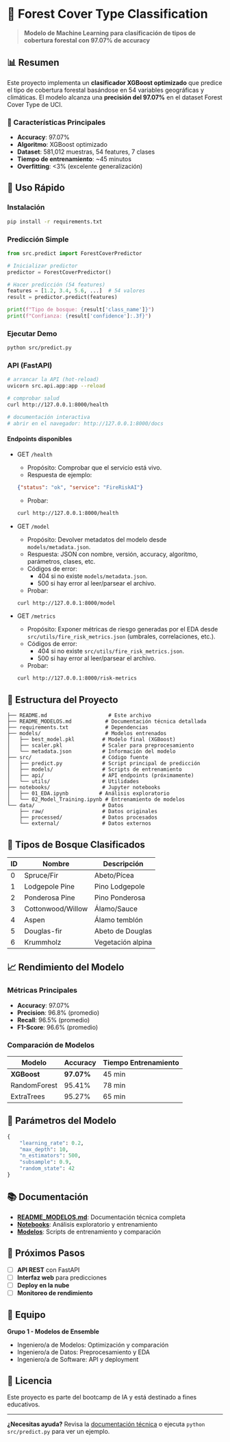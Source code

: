 # 🌲 Forest Cover Type Classification

> **Modelo de Machine Learning para clasificación de tipos de cobertura forestal con 97.07% de accuracy**

## 📊 Resumen

Este proyecto implementa un **clasificador XGBoost optimizado** que predice el tipo de cobertura forestal basándose en 54 variables geográficas y climáticas. El modelo alcanza una **precisión del 97.07%** en el dataset Forest Cover Type de UCI.

### 🎯 Características Principales
- **Accuracy**: 97.07%
- **Algoritmo**: XGBoost optimizado
- **Dataset**: 581,012 muestras, 54 features, 7 clases
- **Tiempo de entrenamiento**: ~45 minutos
- **Overfitting**: <3% (excelente generalización)

## 🚀 Uso Rápido

### Instalación
```bash
pip install -r requirements.txt
```

### Predicción Simple
```python
from src.predict import ForestCoverPredictor

# Inicializar predictor
predictor = ForestCoverPredictor()

# Hacer predicción (54 features)
features = [1.2, 3.4, 5.6, ...]  # 54 valores
result = predictor.predict(features)

print(f"Tipo de bosque: {result['class_name']}")
print(f"Confianza: {result['confidence']:.3f}")
```

### Ejecutar Demo
```bash
python src/predict.py
```

### API (FastAPI)
```bash
# arrancar la API (hot-reload)
uvicorn src.api.app:app --reload

# comprobar salud
curl http://127.0.0.1:8000/health

# documentación interactiva
# abrir en el navegador: http://127.0.0.1:8000/docs
```

#### Endpoints disponibles

- GET `/health`
  - Propósito: Comprobar que el servicio está vivo.
  - Respuesta de ejemplo:
  ```json
  {"status": "ok", "service": "FireRiskAI"}
  ```
  - Probar:
  ```bash
  curl http://127.0.0.1:8000/health
  ```

- GET `/model`
  - Propósito: Devolver metadatos del modelo desde `models/metadata.json`.
  - Respuesta: JSON con nombre, versión, accuracy, algoritmo, parámetros, clases, etc.
  - Códigos de error:
    - 404 si no existe `models/metadata.json`.
    - 500 si hay error al leer/parsear el archivo.
  - Probar:
  ```bash
  curl http://127.0.0.1:8000/model
  ```

- GET `/metrics`
  - Propósito: Exponer métricas de riesgo generadas por el EDA desde `src/utils/fire_risk_metrics.json` (umbrales, correlaciones, etc.).
  - Códigos de error:
    - 404 si no existe `src/utils/fire_risk_metrics.json`.
    - 500 si hay error al leer/parsear el archivo.
  - Probar:
  ```bash
  curl http://127.0.0.1:8000/risk-metrics
  ```

## 📁 Estructura del Proyecto

```
├── README.md                    # Este archivo
├── README_MODELOS.md           # Documentación técnica detallada
├── requirements.txt            # Dependencias
├── models/                     # Modelos entrenados
│   ├── best_model.pkl         # Modelo final (XGBoost)
│   ├── scaler.pkl             # Scaler para preprocesamiento
│   └── metadata.json          # Información del modelo
├── src/                       # Código fuente
│   ├── predict.py             # Script principal de predicción
│   ├── models/                # Scripts de entrenamiento
│   ├── api/                   # API endpoints (próximamente)
│   └── utils/                 # Utilidades
├── notebooks/                 # Jupyter notebooks
│   ├── 01_EDA.ipynb          # Análisis exploratorio
│   └── 02_Model_Training.ipynb # Entrenamiento de modelos
└── data/                      # Datos
    ├── raw/                   # Datos originales
    ├── processed/             # Datos procesados
    └── external/              # Datos externos
```

## 🎯 Tipos de Bosque Clasificados

| ID | Nombre | Descripción |
|----|--------|-------------|
| 0 | Spruce/Fir | Abeto/Pícea |
| 1 | Lodgepole Pine | Pino Lodgepole |
| 2 | Ponderosa Pine | Pino Ponderosa |
| 3 | Cottonwood/Willow | Álamo/Sauce |
| 4 | Aspen | Álamo temblón |
| 5 | Douglas-fir | Abeto de Douglas |
| 6 | Krummholz | Vegetación alpina |

## 📈 Rendimiento del Modelo

### Métricas Principales
- **Accuracy**: 97.07%
- **Precision**: 96.8% (promedio)
- **Recall**: 96.5% (promedio)
- **F1-Score**: 96.6% (promedio)

### Comparación de Modelos
| Modelo | Accuracy | Tiempo Entrenamiento |
|--------|----------|---------------------|
| **XGBoost** | **97.07%** | 45 min |
| RandomForest | 95.41% | 78 min |
| ExtraTrees | 95.27% | 65 min |

## 🔧 Parámetros del Modelo

```python
{
    "learning_rate": 0.2,
    "max_depth": 10,
    "n_estimators": 500,
    "subsample": 0.9,
    "random_state": 42
}
```

## 📚 Documentación

- **[README_MODELOS.md](README_MODELOS.md)**: Documentación técnica completa
- **[Notebooks](notebooks/)**: Análisis exploratorio y entrenamiento
- **[Modelos](src/models/)**: Scripts de entrenamiento y comparación

## 🚀 Próximos Pasos

- [ ] **API REST** con FastAPI
- [ ] **Interfaz web** para predicciones
- [ ] **Deploy en la nube**
- [ ] **Monitoreo de rendimiento**

## 👥 Equipo

**Grupo 1 - Modelos de Ensemble**
- Ingeniero/a de Modelos: Optimización y comparación
- Ingeniero/a de Datos: Preprocesamiento y EDA  
- Ingeniero/a de Software: API y deployment

## 📄 Licencia

Este proyecto es parte del bootcamp de IA y está destinado a fines educativos.

---

**¿Necesitas ayuda?** Revisa la [documentación técnica](README_MODELOS.md) o ejecuta `python src/predict.py` para ver un ejemplo.